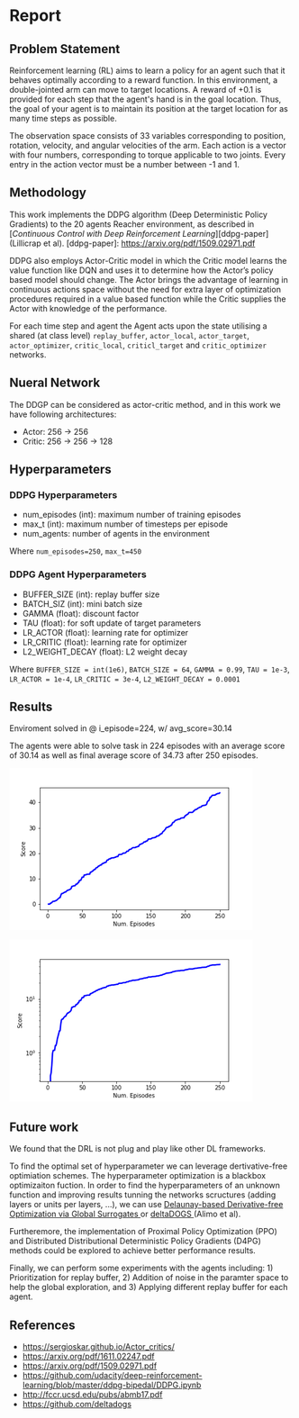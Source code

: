# Report 


## Problem Statement
Reinforcement learning (RL) aims to learn a policy for an agent such that it behaves optimally
according to a reward function. In this environment, a double-jointed arm can move to target locations. A reward of +0.1 is provided for each step that the agent's hand is in the goal location. Thus, the goal of your agent is to maintain its position at the target location for as many time steps as possible.

The observation space consists of 33 variables corresponding to position, rotation, velocity, and angular velocities of the arm. Each action is a vector with four numbers, corresponding to torque applicable to two joints. Every entry in the action vector must be a number between -1 and 1.

## Methodology
This work implements the DDPG algorithm (Deep Deterministic Policy Gradients) to the 20 agents Reacher environment, as described in [_Continuous Control with Deep Reinforcement Learning_][ddpg-paper] (Lillicrap et al). 
[ddpg-paper]: https://arxiv.org/pdf/1509.02971.pdf

DDPG also employs Actor-Critic model in which the Critic model learns the value function like DQN and uses it to determine how the Actor’s policy based model should change. The Actor brings the advantage of learning in continuous actions space without the need for extra layer of optimization procedures required in a value based function while the Critic supplies the Actor with knowledge of the performance.

For each time step and agent the Agent acts upon the state utilising a shared (at class level) `replay_buffer`, `actor_local`, `actor_target`, `actor_optimizer`, `critic_local`, `criticl_target` and `critic_optimizer` networks.

## Nueral Network 
The DDGP can be considered as actor-critic method, and in this work we have following architectures:

- Actor: 256 -> 256
- Critic: 256 -> 256 -> 128

## Hyperparameters 
### DDPG Hyperparameters
- num_episodes (int): maximum number of training episodes
- max_t (int): maximum number of timesteps per episode
- num_agents: number of agents in the environment

Where
`num_episodes=250`, `max_t=450`


### DDPG Agent Hyperparameters

- BUFFER_SIZE (int): replay buffer size
- BATCH_SIZ (int): mini batch size
- GAMMA (float): discount factor
- TAU (float): for soft update of target parameters
- LR_ACTOR (float): learning rate for optimizer
- LR_CRITIC (float): learning rate for optimizer
- L2_WEIGHT_DECAY (float): L2 weight decay


Where 
`BUFFER_SIZE = int(1e6)`, `BATCH_SIZE = 64`, `GAMMA = 0.99`, `TAU = 1e-3`, `LR_ACTOR = 1e-4`, `LR_CRITIC = 3e-4`, `L2_WEIGHT_DECAY = 0.0001`




## Results 
Enviroment solved in @ i_episode=224, w/ avg_score=30.14

The agents were able to solve task in 224 episodes with an average score of 30.14 as well as final average score of 34.73 after 250 episodes.


![scores_vs_episodes_linear](scores_vs_episodes_linear.png)


![scores_vs_episodes_semilogy](scores_vs_episodes_semilogy.png)


## Future work
We found that the DRL is not plug and play like other DL frameworks.

To find the optimal set of hyperparameter we can leverage dertivative-free optimiation schemes. The hyperparameter optimization is a blackbox optimizaiton fuction. In order to find the hyperparameters of an unknown function and improving results tunning the networks scructures (adding layers or units per layers, ...), we can use [ Delaunay-based Derivative-free Optimization via Global Surrogates ][dogs] or [ deltaDOGS ][alimo-2017] (Alimo et al). 

Furtheremore, the implementation of Proximal Policy Optimization (PPO) and Distributed Distributional Deterministic Policy Gradients (D4PG) methods could be explored to achieve better performance results. 

Finally, we can perform some experiments with the agents including: 1) Prioritization for replay buffer, 2) Addition of noise in the paramter space to help the global exploration, and 3) Applying different replay buffer for each agent.



[dogs]: https://github.com/deltadogs
[alimo-2017]: http://fccr.ucsd.edu/pubs/abmb17.pdf


## References
- <https://sergioskar.github.io/Actor_critics/>
- <https://arxiv.org/pdf/1611.02247.pdf> 
- <https://arxiv.org/pdf/1509.02971.pdf>
- <https://github.com/udacity/deep-reinforcement-learning/blob/master/ddpg-bipedal/DDPG.ipynb>
- <http://fccr.ucsd.edu/pubs/abmb17.pdf>
- <https://github.com/deltadogs>
